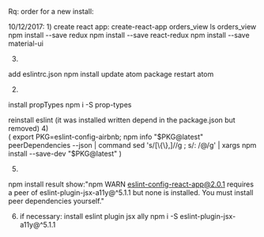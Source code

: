 Rq: order for a new install:


10/12/2017:
1)
create react app:
  create-react-app orders_view
  ls orders_view
  npm install --save redux
  npm install --save react-redux
  npm install --save material-ui

3)
add eslintrc.json
  npm install
  update atom package
  restart atom

2)
install propTypes
  npm i -S prop-types

reinstall eslint (it was installed written depend in the package.json but removed)
4)  
(
  export PKG=eslint-config-airbnb;
  npm info "$PKG@latest" peerDependencies --json | command sed 's/[\{\},]//g ; s/: /@/g' | xargs npm install --save-dev "$PKG@latest"
  )

5)
npm install
  result show:"npm WARN eslint-config-react-app@2.0.1 requires a peer of eslint-plugin-jsx-a11y@^5.1.1 but none is installed. You must install peer dependencies yourself."

6) if necessary:
install eslint plugin jsx ally
  npm i -S eslint-plugin-jsx-a11y@^5.1.1
